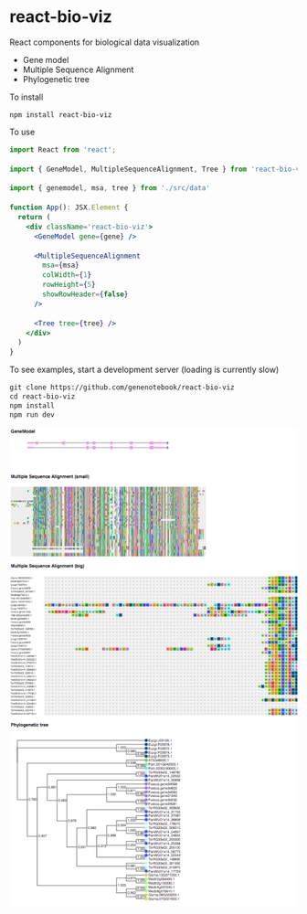 # react-bio-viz

React components for biological data visualization

- Gene model
- Multiple Sequence Alignment
- Phylogenetic tree

To install

```
npm install react-bio-viz
```

To use

```jsx
import React from 'react';

import { GeneModel, MultipleSequenceAlignment, Tree } from 'react-bio-viz'

import { genemodel, msa, tree } from './src/data'

function App(): JSX.Element {
  return (
    <div className='react-bio-viz'>
      <GeneModel gene={gene} />

      <MultipleSequenceAlignment
        msa={msa}
        colWidth={1}
        rowHeight={5}
        showRowHeader={false}
      />

      <Tree tree={tree} />
    </div>
  )
}
```

To see examples, start a development server (loading is currently slow)

```
git clone https://github.com/genenotebook/react-bio-viz
cd react-bio-viz
npm install
npm run dev
```

![showcase](showcase.png 'react-bio-viz examples')
